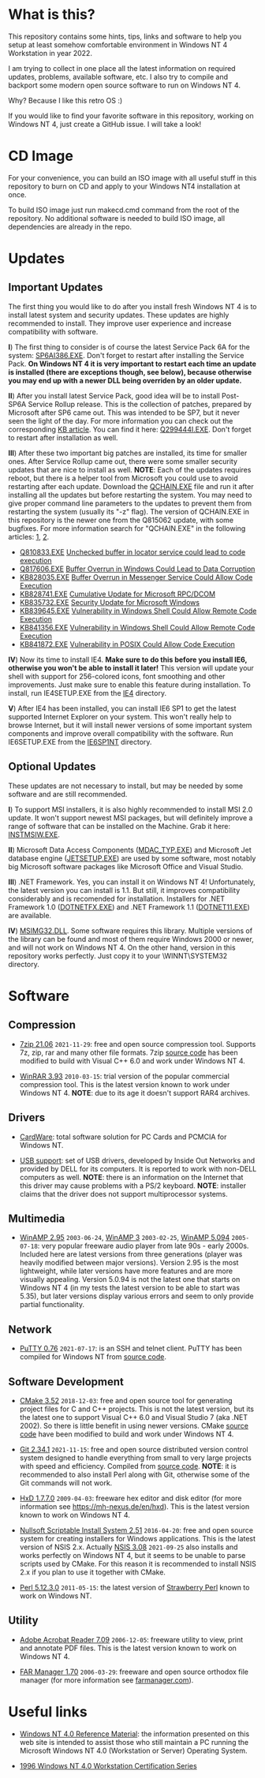 
What is this?
=============

This repository contains some hints, tips, links and software to
help you setup at least somehow comfortable environment in
Windows NT 4 Workstation in year 2022.

I am trying to collect in one place all the latest information on
required updates, problems, available software, etc. I also try to
compile and backport some modern open source software to run on
Windows NT 4.

Why? Because I like this retro OS :)

If you would like to find your favorite software in this repository,
working on Windows NT 4, just create a GitHub issue. I will take a look!

CD Image
========

For your convenience, you can build an ISO image with all useful
stuff in this repository to burn on CD and apply to your Windows NT4
installation at once.

To build ISO image just run makecd.cmd command from the root of the
repository. No additional software is needed to build ISO image, all
dependencies are already in the repo.

Updates
=======

Important Updates
-----------------

The first thing you would like to do after you install fresh Windows NT 4
is to install latest system and security updates. These updates are highly
recommended to install. They improve user experience and increase
compatibility with software.

**I**) The first thing to consider is of course the latest Service Pack 6A for
the system: [SP6AI386.EXE](CD/SOFTWARE/UPDATES/SP6AI386.EXE). Don't forget to
restart after installing the Service Pack. **On Windows NT 4 it is very
important to restart each time an update is installed (there are exceptions
though, see below), because otherwise you may end up with a newer DLL being
overriden by an older update.**

**II**) After you install latest Service Pack, good idea will be to install Post-SP6A
Service Rollup release. This is the collection of patches, prepared by
Microsoft after SP6 came out. This was intended to be SP7, but it never seen
the light of the day. For more information you can check out the corresponding
[KB article](https://github.com/jeffpar/kbarchive/tree/master/kb/299/Q299444).
You can find it here: [Q299444I.EXE](CD/SOFTWARE/UPDATES/Q299444I.EXE).
Don't forget to restart after installation as well.

**III**) After these two important big patches are installed, its time for smaller
ones. After Service Rollup came out, there were some smaller security updates
that are nice to install as well. **NOTE**: Each of the updates requires
reboot, but there is a helper tool from Microsoft you could use to avoid
restarting after each update. Download the
[QCHAIN.EXE](CD/SOFTWARE/UPDATES/QCHAIN.EXE) file and run it after installing
all the updates but before restarting the system. You may need to give
proper command line parameters to the updates to prevent them from restarting
the system (usually its "-z" flag). The version of QCHAIN.EXE in this
repository is the newer one from the Q815062 update, with some bugfixes.
For more information search for "QCHAIN.EXE" in the following articles:
[1](https://support.microsoft.com/en-us/topic/how-to-install-multiple-windows-updates-or-hotfixes-with-only-one-reboot-6247def4-7f39-c1a0-efe5-61f82849fb7c),
[2](https://docs.microsoft.com/en-us/security-updates/securitybulletinsummaries/2005/ms05-nov).

* [Q810833.EXE](CD/SOFTWARE/UPDATES/Q810833.EXE) [Unchecked buffer in locator service could lead to code execution](https://docs.microsoft.com/en-us/security-updates/securitybulletins/2003/ms03-001)
* [Q817606.EXE](CD/SOFTWARE/UPDATES/Q817606.EXE) [Buffer Overrun in Windows Could Lead to Data Corruption](https://docs.microsoft.com/en-us/security-updates/securitybulletins/2003/ms03-024)
* [KB828035.EXE](CD/SOFTWARE/UPDATES/KB828035.EXE) [Buffer Overrun in Messenger Service Could Allow Code Execution](https://docs.microsoft.com/en-us/security-updates/securitybulletins/2003/ms03-043)
* [KB828741.EXE](CD/SOFTWARE/UPDATES/KB828741.EXE) [Cumulative Update for Microsoft RPC/DCOM](https://docs.microsoft.com/en-us/security-updates/securitybulletins/2004/ms04-012)
* [KB835732.EXE](CD/SOFTWARE/UPDATES/KB835732.EXE) [Security Update for Microsoft Windows](https://docs.microsoft.com/en-us/security-updates/securitybulletins/2004/ms04-011)
* [KB839645.EXE](CD/SOFTWARE/UPDATES/KB839645.EXE) [Vulnerability in Windows Shell Could Allow Remote Code Execution](https://docs.microsoft.com/en-us/security-updates/securitybulletins/2004/ms04-024)
* [KB841356.EXE](CD/SOFTWARE/UPDATES/KB841356.EXE) [Vulnerability in Windows Shell Could Allow Remote Code Execution](https://docs.microsoft.com/en-us/security-updates/securitybulletins/2004/ms04-037)
* [KB841872.EXE](CD/SOFTWARE/UPDATES/KB841872.EXE) [Vulnerability in POSIX Could Allow Code Execution](https://docs.microsoft.com/en-us/security-updates/securitybulletins/2004/ms04-020)

**IV**) Now its time to install IE4. **Make sure to do this before you install IE6,
otherwise you won't be able to install it later!** This version will update your shell
with support for 256-colored icons, font smoothing and other improvements. Just make
sure to enable this feature during installation. To install, run IE4SETUP.EXE from
the [IE4](CD/SOFTWARE/UPDATES/IE4) directory.

**V**) After IE4 has been installed, you can install IE6 SP1 to get the latest
supported Internet Explorer on your system. This won't really help to browse
Internet, but it will install newer versions of some important system
components and improve overall compatibility with the software. Run IE6SETUP.EXE
from the [IE6SP1NT](CD/SOFTWARE/UPDATES/IE6SP1NT) directory.

Optional Updates
----------------

These updates are not necessary to install, but may be needed by some software
and are still recommended.

**I**) To support MSI installers, it is also highly recommended to install
MSI 2.0 update. It won't support newest MSI packages, but will definitely
improve a range of software that can be installed on the Machine. Grab it here:
[INSTMSIW.EXE](CD/SOFTWARE/UPDATES/INSTMSIW.EXE).

**II**) Microsoft Data Access Components
([MDAC_TYP.EXE](CD/SOFTWARE/UPDATES/MDAC_TYP.EXE)) and Microsoft Jet database
engine ([JETSETUP.EXE](CD/SOFTWARE/UPDATES/JETSETUP.EXE)) are
used by some software, most notably big Microsoft software packages like
Microsoft Office and Visual Studio.

**III**) .NET Framework. Yes, you can install it on Windows NT 4!
Unfortunately, the latest version you can install is 1.1. But still, it
improves compatibility considerably and is recomended for installation.
Installers for .NET Framework 1.0
([DOTNETFX.EXE](CD/SOFTWARE/UPDATES/DOTNETFX.EXE)) and .NET Framework 1.1
([DOTNET11.EXE](CD/SOFTWARE/UPDATES/DOTNET11.EXE)) are available.

**IV**) [MSIMG32.DLL](CD/SOFTWARE/UPDATES/DLLS/MSIMG32.DLL). Some software
requires this library. Multiple versions of the library can be found and most
of them require Windows 2000 or newer, and will not work on Windows NT 4. On
the other hand, version in this repository works perfectly. Just copy it to
your \WINNT\SYSTEM32 directory.

Software
========

Compression
-----------

* [7zip 21.06](CD/SOFTWARE/COMPRESS/7Z2106.EXE) `2021-11-29`: free and open
source compression tool. Supports 7z, zip, rar and many other file formats.
7zip [source code](Src/7z2106) has been modified to build with Visual C++ 6.0
and work under Windows NT 4.

* [WinRAR 3.93](CD/SOFTWARE/COMPRESS/WRAR393.EXE) `2010-03-15`: trial
version of the popular commercial compression tool. This is the latest version
known to work under Windows NT 4. **NOTE**: due to its age it doesn't support
RAR4 archives.

Drivers
-------

* [CardWare](CD/SOFTWARE/DRIVERS/CARDWARE): total software solution for
PC Cards and PCMCIA for Windows NT.

* [USB support](CD/SOFTWARE/DRIVERS/R62200.EXE): set of USB drivers,
developed by Inside Out Networks and provided by DELL for its computers.
It is reported to work with non-DELL computers as well. **NOTE**: there
is an information on the Internet that this driver may cause problems with a
PS/2 keyboard. **NOTE**: installer claims that the driver does not support
multiprocessor systems.

Multimedia
----------

* [WinAMP 2.95](CD/SOFTWARE/MULTIMED/WAMP295.EXE) `2003-06-24`,
[WinAMP 3](CD/SOFTWARE/MULTIMED/WAMP3.EXE) `2003-02-25`,
[WinAMP 5.094](CD/SOFTWARE/MULTIMED/WAMP5094.EXE) `2005-07-18`: very popular
freeware audio player from late 90s - early 2000s. Included here are latest
versions from three generations (player was heavily modified between major
versions). Version 2.95 is the most lightweight, while later versions
have more features and are more visually appealing. Version 5.0.94 is not the
latest one that starts on Windows NT 4 (in my tests the latest version to be
able to start was 5.35), but later versions display various errors and seem
to only provide partial functionality.

Network
-------

* [PuTTY 0.76](CD/SOFTWARE/NETWORK/PUTTY076.EXE) `2021-07-17`: is an SSH and telnet
client. PuTTY has been compiled for Windows NT from [source code](Src/putty-0.76).

Software Development
--------------------

* [CMake 3.52](CD/SOFTWARE/DEVEL/CMAKE352.EXE) `2018-12-03`: free and open
source tool for generating project files for C and C++ projects. This is not
the latest version, but its the latest one to support Visual C++ 6.0 and
Visual Studio 7 (aka .NET 2002). So there is little benefit in using newer
versions. CMake [source code](Src/cmake-3.5.2) have been modified to build and
work under Windows NT 4.

* [Git 2.34.1](CD/SOFTWARE/DEVEL/GIT2341.EXE) `2021-11-15`: free and open
source distributed version control system designed to handle everything from
small to very large projects with speed and efficiency. Compiled from
[source code](Src/git-2.34.1). **NOTE**: it is recommended to also install
Perl along with Git, otherwise some of the Git commands will not work.

* [HxD 1.7.7.0](CD/SOFTWARE/DEVEL/HXD1770.EXE) `2009-04-03`: freeware hex
editor and disk editor (for more information see https://mh-nexus.de/en/hxd).
This is the latest version known to work on Windows NT 4.

* [Nullsoft Scriptable Install System 2.51](CD/SOFTWARE/DEVEL/NSIS251.EXE)
`2016-04-20`: free and open source system for creating installers for Windows
applications. This is the latest version of NSIS 2.x. Actually
[NSIS 3.08](CD/SOFTWARE/DEVEL/NSIS308.EXE) `2021-09-25` also installs
and works perfectly on Windows NT 4, but it seems to be unable to parse
scripts used by CMake. For this reason it is recommended to install NSIS 2.x
if you plan to use it together with CMake.

* [Perl 5.12.3.0](CD/SOFTWARE/DEVEL/PERL5123.EXE) `2011-05-15`: the latest
version of [Strawberry Perl](https://strawberryperl.com) known to work on
Windows NT.

Utility
-------

* [Adobe Acrobat Reader 7.09](CD/SOFTWARE/UTILITY/ADOBR709.EXE) `2006-12-05`:
freeware utility to view, print and annotate PDF files. This is the latest
version known to work on Windows NT 4.

* [FAR Manager 1.70](CD/SOFTWARE/UTILITY/FAR170/FAR170.EXE) `2006-03-29`:
freeware and open source orthodox file manager (for more information see
[farmanager.com](https://farmanager.com)).

Useful links
============

* [Windows NT 4.0 Reference Material](https://nt4ref.zcm.com.au/index.htm):
the information presented on this web site is intended to assist those who
still maintain a PC running the Microsoft Windows NT 4.0 (Workstation or
Server) Operating System.

* [1996 Windows NT 4.0 Workstation Certification Series](https://www.youtube.com/watch?v=nvFkASRpPIo)
